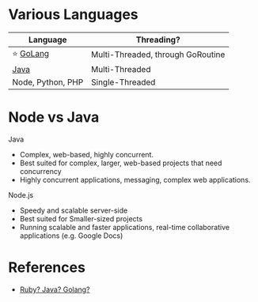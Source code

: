 
# Various Languages

| Language                  | Threading?                        |
|---------------------------|-----------------------------------|
| :star: [GoLang](1_GoLang) | Multi-Threaded, through GoRoutine |
| [Java](2_Java)            | Multi-Threaded                    |
| Node, Python, PHP         | Single-Threaded                   |

# Node vs Java

Java
- Complex, web-based, highly concurrent.
- Best suited for complex, larger, web-based projects that need concurrency
- Highly concurrent applications, messaging, complex web applications.

Node.js
- Speedy and scalable server-side
- Best suited for Smaller-sized projects
- Running scalable and faster applications, real-time collaborative applications (e.g. Google Docs)

# References
- [Ruby? Java? Golang?](https://www.gojek.io/blog/ruby-java-golang)